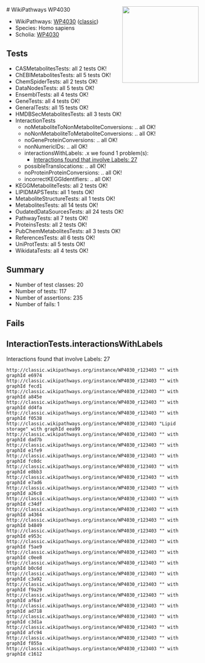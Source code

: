 <img style="float: right; width: 200px" src="https://upload.wikimedia.org/wikipedia/commons/thumb/8/83/Wplogo_with_text_500.png/640px-Wplogo_with_text_500.png" />
# WikiPathways WP4030

* WikiPathways: [WP4030](https://wikipathways.org/pathways/WP4030) ([classic](https://classic.wikipathways.org/instance/WP4030))
* Species: Homo sapiens
* Scholia: [WP4030](https://scholia.toolforge.org/wikipathways/WP4030)
## Tests
* CASMetabolitesTests: all 2 tests OK!
* ChEBIMetabolitesTests: all 5 tests OK!
* ChemSpiderTests: all 2 tests OK!
* DataNodesTests: all 5 tests OK!
* EnsemblTests: all 4 tests OK!
* GeneTests: all 4 tests OK!
* GeneralTests: all 15 tests OK!
* HMDBSecMetabolitesTests: all 3 tests OK!
* InteractionTests
    * noMetaboliteToNonMetaboliteConversions: .. all OK!
    * noNonMetaboliteToMetaboliteConversions: .. all OK!
    * noGeneProteinConversions: .. all OK!
    * nonNumericIDs: .. all OK!
    * interactionsWithLabels: .x we found 1 problem(s):
        * [Interactions found that involve Labels: 27](#fe97a8de)
    * possibleTranslocations: .. all OK!
    * noProteinProteinConversions: .. all OK!
    * incorrectKEGGIdentifiers: .. all OK!
* KEGGMetaboliteTests: all 2 tests OK!
* LIPIDMAPSTests: all 1 tests OK!
* MetaboliteStructureTests: all 1 tests OK!
* MetabolitesTests: all 14 tests OK!
* OudatedDataSourcesTests: all 24 tests OK!
* PathwayTests: all 7 tests OK!
* ProteinsTests: all 2 tests OK!
* PubChemMetabolitesTests: all 3 tests OK!
* ReferencesTests: all 6 tests OK!
* UniProtTests: all 5 tests OK!
* WikidataTests: all 4 tests OK!


## Summary

* Number of test classes: 20
* Number of tests: 117
* Number of assertions: 235
* Number of fails: 1

## Fails

<a name="fe97a8de" />

## InteractionTests.interactionsWithLabels

Interactions found that involve Labels: 27
```
http://classic.wikipathways.org/instance/WP4030_r123403 "" with graphId e6974
http://classic.wikipathways.org/instance/WP4030_r123403 "" with graphId fecd1
http://classic.wikipathways.org/instance/WP4030_r123403 "" with graphId a845e
http://classic.wikipathways.org/instance/WP4030_r123403 "" with graphId dd4fa
http://classic.wikipathways.org/instance/WP4030_r123403 "" with graphId f0538
http://classic.wikipathways.org/instance/WP4030_r123403 "Lipid storage" with graphId eea99
http://classic.wikipathways.org/instance/WP4030_r123403 "" with graphId dad7b
http://classic.wikipathways.org/instance/WP4030_r123403 "" with graphId e1fe9
http://classic.wikipathways.org/instance/WP4030_r123403 "" with graphId fc0dc
http://classic.wikipathways.org/instance/WP4030_r123403 "" with graphId e8bb3
http://classic.wikipathways.org/instance/WP4030_r123403 "" with graphId e7ad6
http://classic.wikipathways.org/instance/WP4030_r123403 "" with graphId a26c8
http://classic.wikipathways.org/instance/WP4030_r123403 "" with graphId c34df
http://classic.wikipathways.org/instance/WP4030_r123403 "" with graphId a4364
http://classic.wikipathways.org/instance/WP4030_r123403 "" with graphId b4849
http://classic.wikipathways.org/instance/WP4030_r123403 "" with graphId e953c
http://classic.wikipathways.org/instance/WP4030_r123403 "" with graphId f5ae9
http://classic.wikipathways.org/instance/WP4030_r123403 "" with graphId c0ee8
http://classic.wikipathways.org/instance/WP4030_r123403 "" with graphId b0c6d
http://classic.wikipathways.org/instance/WP4030_r123403 "" with graphId c3a92
http://classic.wikipathways.org/instance/WP4030_r123403 "" with graphId f9a29
http://classic.wikipathways.org/instance/WP4030_r123403 "" with graphId af6af
http://classic.wikipathways.org/instance/WP4030_r123403 "" with graphId ad718
http://classic.wikipathways.org/instance/WP4030_r123403 "" with graphId c3d1a
http://classic.wikipathways.org/instance/WP4030_r123403 "" with graphId afc94
http://classic.wikipathways.org/instance/WP4030_r123403 "" with graphId f855a
http://classic.wikipathways.org/instance/WP4030_r123403 "" with graphId c1612
```

